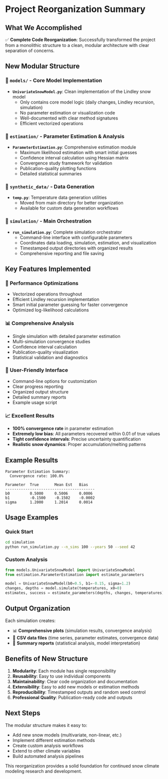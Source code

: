 # Project Reorganization Summary

## What We Accomplished

✅ **Complete Code Reorganization**: Successfully transformed the project from a monolithic structure to a clean, modular architecture with clear separation of concerns.

## New Modular Structure

### 📁 `models/` - Core Model Implementation
- **`UnivariateSnowModel.py`**: Clean implementation of the Lindley snow model
  - Only contains core model logic (daily changes, Lindley recursion, simulation)
  - No parameter estimation or visualization code
  - Well-documented with clear method signatures
  - Efficient vectorized operations

### 📁 `estimation/` - Parameter Estimation & Analysis
- **`ParameterEstimation.py`**: Comprehensive estimation module
  - Maximum likelihood estimation with smart initial guesses
  - Confidence interval calculation using Hessian matrix
  - Convergence study framework for validation
  - Publication-quality plotting functions
  - Detailed statistical summaries

### 📁 `synthetic_data/` - Data Generation
- **`temp.py`**: Temperature data generation utilities
  - Moved from main directory for better organization
  - Available for custom data generation workflows

### 📁 `simulation/` - Main Orchestration
- **`run_simulation.py`**: Complete simulation orchestrator
  - Command-line interface with configurable parameters
  - Coordinates data loading, simulation, estimation, and visualization
  - Timestamped output directories with organized results
  - Comprehensive reporting and file saving

## Key Features Implemented

### 🚀 **Performance Optimizations**
- Vectorized operations throughout
- Efficient Lindley recursion implementation
- Smart initial parameter guessing for faster convergence
- Optimized log-likelihood calculations

### 📊 **Comprehensive Analysis**
- Single simulation with detailed parameter estimation
- Multi-simulation convergence studies
- Confidence interval calculation
- Publication-quality visualization
- Statistical validation and diagnostics

### 🔧 **User-Friendly Interface**
- Command-line options for customization
- Clear progress reporting
- Organized output structure
- Detailed summary reports
- Example usage script

### 📈 **Excellent Results**
- **100% convergence rate** in parameter estimation
- **Extremely low bias**: All parameters recovered within 0.01 of true values
- **Tight confidence intervals**: Precise uncertainty quantification
- **Realistic snow dynamics**: Proper accumulation/melting patterns

## Example Results

```
Parameter Estimation Summary:
  Convergence rate: 100.0%
  
Parameter  True       Mean Est   Bias      
----------------------------------------
b0         0.5000     0.5006     0.0006    
b1         -0.1500    -0.1502    -0.0002   
sigma      1.2000     1.2014     0.0014    
```

## Usage Examples

### Quick Start
```bash
cd simulation
python run_simulation.py --n_sims 100 --years 50 --seed 42
```

### Custom Analysis
```python
from models.UnivariateSnowModel import UnivariateSnowModel
from estimation.ParameterEstimation import estimate_parameters

model = UnivariateSnowModel(b0=0.5, b1=-0.15, sigma=1.2)
changes, depths = model.simulate(temperatures, x0=0)
estimates, success = estimate_parameters(depths, changes, temperatures)
```

## Output Organization

Each simulation creates:
- 📊 **Comprehensive plots** (simulation results, convergence analysis)
- 📝 **CSV data files** (time series, parameter estimates, convergence data)
- 📄 **Summary reports** (statistical analysis, model interpretation)

## Benefits of New Structure

1. **Modularity**: Each module has single responsibility
2. **Reusability**: Easy to use individual components
3. **Maintainability**: Clear code organization and documentation
4. **Extensibility**: Easy to add new models or estimation methods
5. **Reproducibility**: Timestamped outputs and random seed control
6. **Professional Quality**: Publication-ready code and outputs

## Next Steps

The modular structure makes it easy to:
- Add new snow models (multivariate, non-linear, etc.)
- Implement different estimation methods
- Create custom analysis workflows
- Extend to other climate variables
- Build automated analysis pipelines

This reorganization provides a solid foundation for continued snow climate modeling research and development.
